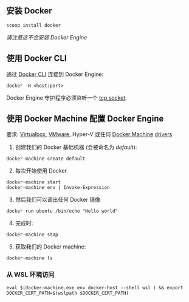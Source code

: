 ## 安装 Docker

`scoop install docker`

_请注意这不会安装 Docker Engine_

## 使用 Docker CLI

通过 [Docker CLI](https://docs.docker.com/engine/reference/commandline/cli/) 连接到 Docker Engine:

```
docker -H <host:port>
```

Docker Engine 守护程序必须监听一个 [tcp socket](https://docs.docker.com/engine/reference/commandline/dockerd/#daemon-socket-option).

## 使用 Docker Machine 配置 Docker Engine

要求: [Virtualbox](https://www.virtualbox.org/), [VMware](https://www.vmware.com/), Hyper-V 或任何 [Docker Machine](https://docs.docker.com/machine/overview/) [drivers](https://docs.docker.com/machine/drivers/)

1. 创建我们的 Docker 基础机器 (会被命名为 _default_):

```
docker-machine create default
```

2. 每次开始使用 Docker

```
docker-machine start
docker-machine env | Invoke-Expression
```

3. 然后我们可以调出任何 Docker 镜像

```
docker run ubuntu /bin/echo "Hello world"
```

4. 完成时:

```
docker-machine stop
```

5. 获取我们的 Docker machine:

```
docker-machine ls
```

### 从 WSL 环境访问

```
eval $(docker-machine.exe env docker-host --shell wsl ) && export DOCKER_CERT_PATH=$(wslpath $DOCKER_CERT_PATH)
```
